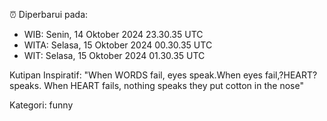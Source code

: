 ⏰ Diperbarui pada:
- WIB: Senin, 14 Oktober 2024 23.30.35 UTC
- WITA: Selasa, 15 Oktober 2024 00.30.35 UTC
- WIT: Selasa, 15 Oktober 2024 01.30.35 UTC

Kutipan Inspiratif:
"When WORDS fail, eyes speak.When eyes fail,?HEART? speaks. When HEART fails, nothing speaks they put cotton in the nose"


Kategori: funny

